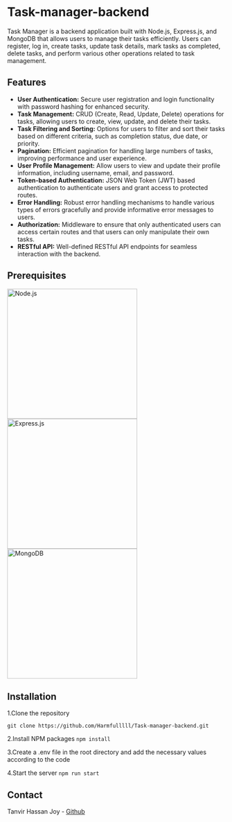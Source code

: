 # Task-manager-backend
Task Manager is a backend application built with Node.js, Express.js, and MongoDB that allows users to manage their tasks efficiently. Users can register, log in, create tasks, update task details, mark tasks as completed, delete tasks, and perform various other operations related to task management.


## Features

- **User Authentication:** Secure user registration and login functionality with password hashing for enhanced security.
- **Task Management:** CRUD (Create, Read, Update, Delete) operations for tasks, allowing users to create, view, update, and delete their tasks.
- **Task Filtering and Sorting:** Options for users to filter and sort their tasks based on different criteria, such as completion status, due date, or priority.
- **Pagination:** Efficient pagination for handling large numbers of tasks, improving performance and user experience.
- **User Profile Management:** Allow users to view and update their profile information, including username, email, and password.
- **Token-based Authentication:** JSON Web Token (JWT) based authentication to authenticate users and grant access to protected routes.
- **Error Handling:** Robust error handling mechanisms to handle various types of errors gracefully and provide informative error messages to users.
- **Authorization:** Middleware to ensure that only authenticated users can access certain routes and that users can only manipulate their own tasks.
- **RESTful API:** Well-defined RESTful API endpoints for seamless interaction with the backend.

## Prerequisites

<img src="https://nodejs.org/static/images/logo.svg" alt="Node.js" width="300"/>
<img src="https://expressjs.com/images/express-facebook-share.png" alt="Express.js" width="300"/>
<img src="https://webassets.mongodb.com/_com_assets/cms/MongoDB_Logo_FullColorBlack_RGB-4td3yuxzjs.png" alt="MongoDB" width="300"/>

## Installation 

1.Clone the repository

`git clone https://github.com/Harmfulllll/Task-manager-backend.git `

2.Install NPM packages
`npm install`

3.Create a .env file in the root directory and add the necessary values according to the code

4.Start the server
`npm run start`

## Contact
Tanvir Hassan Joy - [Github](https://github.com/Harmfulllll)


